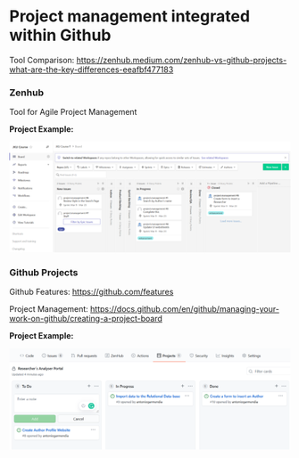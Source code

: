# Project management integrated within Github

Tool Comparison: https://zenhub.medium.com/zenhub-vs-github-projects-what-are-the-key-differences-eeafbf477183

### Zenhub

Tool for Agile Project Management

**Project Example:**

![Example of Project Management in Zenhub tool](/wiki/project-management/zenhub-example.png)

### Github Projects

Github Features: https://github.com/features

Project Management: https://docs.github.com/en/github/managing-your-work-on-github/creating-a-project-board

**Project Example:**

![Example of Project Management in Github](/wiki/project-management/github-example.png)
